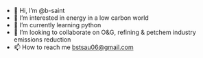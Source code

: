 - 👋 Hi, I’m @b-saint
- 👀 I’m interested in energy in a low carbon world
- 🌱 I’m currently learning python
- 💞️ I’m looking to collaborate on O&G, refining & petchem industry emissions reduction
- 📫 How to reach me bstsau06@gmail.com

<!---
b-saint/b-saint is a ✨ special ✨ repository because its `README.md` (this file) appears on your GitHub profile.
You can click the Preview link to take a look at your changes.
--->
